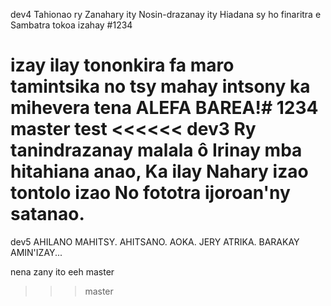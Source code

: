 dev4
Tahionao ry Zanahary ity Nosin-drazanay ity
Hiadana sy ho finaritra e
Sambatra tokoa izahay
#1234


izay ilay tononkira
fa maro tamintsika 
no tsy mahay intsony
ka mihevera tena
ALEFA BAREA!# 1234
 master
test
<<<<<< dev3
Ry tanindrazanay malala ô
Irinay mba hitahiana anao,
Ka ilay Nahary izao tontolo izao
No fototra ijoroan'ny satanao.
=======

dev5
AHILANO MAHITSY.
AHITSANO.
AOKA.
JERY ATRIKA.
BARAKAY AMIN'IZAY...

nena zany ito eeh
master
>>> master
